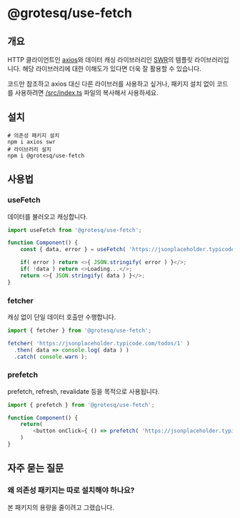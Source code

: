 # @grotesq/use-fetch

## 개요

HTTP 클라이언트인 [axios](https://github.com/axios/axios)와 데이터 캐싱 라이브러리인 [SWR](https://swr.vercel.app)의 템플릿 라이브러리입니다. 해당 라이브러리에 대한 이해도가 있다면 더욱 잘 활용할 수 있습니다.

코드만 참조하고 axios 대신 다른 라이브러를 사용하고 싶거나, 패키지 설치 없이 코드를 사용하려면 [/src/index.ts](/src/index.ts) 파일의 복사해서 사용하세요.

## 설치

```shell
# 의존성 패키지 설치
npm i axios swr
# 라이브러리 설치
npm i @grotesq/use-fetch
```

## 사용법

### useFetch

데이터를 불러오고 캐싱합니다.

```js
import useFetch from '@grotesq/use-fetch';

function Component() {
    const { data, error } = useFetch( 'https://jsonplaceholder.typicode.com/todos/1' );

    if( error ) return <>{ JSON.stringify( error ) }</>;
    if( !data ) return <>Loading...</>;
    return <>{ JSON.stringify( data ) }</>;
}
```

### fetcher

캐싱 없이 단일 데이터 호출만 수행합니다.

```js
import { fetcher } from '@grotesq/use-fetch';

fetcher( 'https://jsonplaceholder.typicode.com/todos/1' )
  .then( data => console.log( data ) )
  .catch( console.warn );
```

### prefetch

prefetch, refresh, revalidate 등을 목적으로 사용됩니다.

```js
import { prefetch } from '@grotesq/use-fetch';

function Component() {
    return(
        <button onClick={ () => prefetch( 'https://jsonplaceholder.typicode.com/todos/1' )}>Refresh</button>
    )
}
```

## 자주 묻는 질문

### 왜 의존성 패키지는 따로 설치해야 하나요?
본 패키지의 용량을 줄이려고 그랬습니다.

